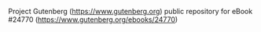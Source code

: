 Project Gutenberg (https://www.gutenberg.org) public repository for eBook #24770 (https://www.gutenberg.org/ebooks/24770)
